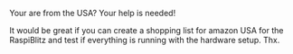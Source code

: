 Your are from the USA? Your help is needed! 

It would be great if you can create a shopping list for amazon USA for the RaspiBlitz and test if everything is running with the hardware setup. Thx.